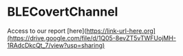 # BLECovertChannel

Access to our report [here](https://link-url-here.org](https://drive.google.com/file/d/1Q05-8evZT5vTWFUojMH-1RAdcDkcQt_7/view?usp=sharing)
